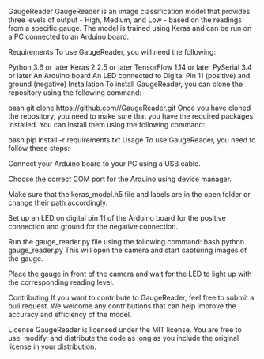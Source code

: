 GaugeReader
GaugeReader is an image classification model that provides three levels of output - High, Medium, and Low - based on the readings from a specific gauge. The model is trained using Keras and can be run on a PC connected to an Arduino board.

Requirements
To use GaugeReader, you will need the following:

Python 3.6 or later
Keras 2.2.5 or later
TensorFlow 1.14 or later
PySerial 3.4 or later
An Arduino board
An LED connected to Digital Pin 11 (positive) and ground (negative)
Installation
To install GaugeReader, you can clone the repository using the following command:

bash
git clone https://github.com/<username>/GaugeReader.git
Once you have cloned the repository, you need to make sure that you have the required packages installed. You can install them using the following command:

bash
pip install -r requirements.txt
Usage
To use GaugeReader, you need to follow these steps:

Connect your Arduino board to your PC using a USB cable.

Choose the correct COM port for the Arduino using device manager.

Make sure that the keras_model.h5 file and labels are in the open folder or change their path accordingly.

Set up an LED on digital pin 11 of the Arduino board for the positive connection and ground for the negative connection.

Run the gauge_reader.py file using the following command:
bash
python gauge_reader.py
This will open the camera and start capturing images of the gauge.

Place the gauge in front of the camera and wait for the LED to light up with the corresponding reading level.

Contributing
If you want to contribute to GaugeReader, feel free to submit a pull request. We welcome any contributions that can help improve the accuracy and efficiency of the model.

License
GaugeReader is licensed under the MIT license. You are free to use, modify, and distribute the code as long as you include the original license in your distribution.

